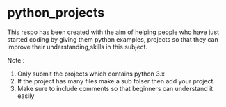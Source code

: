 # python_projects

This respo has been created with the aim of helping people who have just started coding by giving them python examples, projects so that they can improve their understanding,skills in this subject.

Note :
1) Only submit the projects which contains python 3.x
2) If the project has many files make a sub folser then add your project.
3) Make sure to include comments so that beginners can understand it easily
